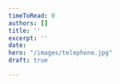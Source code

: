 ```yaml
---
timeToRead: 0
authors: []
title: ''
excerpt: ''
date: 
hero: "/images/telephone.jpg"
draft: true

---
```

